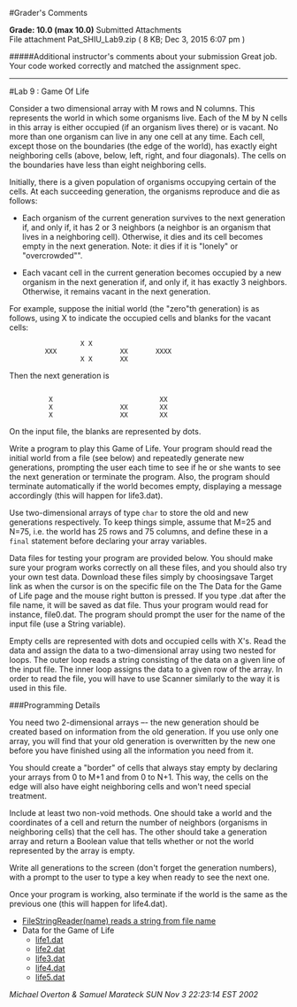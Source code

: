 #Grader's Comments

**Grade:  10.0    (max 10.0)**
Submitted Attachments  
File attachment Pat_SHIU_Lab9.zip ( 8 KB; Dec 3, 2015 6:07 pm )

#####Additional instructor's comments about your submission
Great job.  Your code worked correctly and matched the assignment spec.



----------------------------------------------------
#Lab 9 : Game Of Life

Consider a two dimensional array with M rows and N columns. This represents the world in which some organisms live. Each of the M by N cells in this array is either occupied (if an organism lives there) or is vacant. No more than one organism can live in any one cell at any time. Each cell, except those on the boundaries (the edge of the world), has exactly eight neighboring cells (above, below, left, right, and four diagonals). The cells on the boundaries have less than eight neighboring cells.

Initially, there is a given population of organisms occupying certain of the cells. At each succeeding generation, the organisms reproduce and die as follows:

 

- Each organism of the current generation survives to the next generation if, and only if, it has 2 or 3 neighbors (a neighbor is an organism that lives in a neighboring cell). Otherwise, it dies and its cell becomes empty in the next generation. Note: it dies if it is "lonely" or "overcrowded"".

- Each vacant cell in the current generation becomes occupied by a new organism in the next generation if, and only if, it has exactly 3 neighbors. Otherwise, it remains vacant in the next generation.  

For example, suppose the initial world (the "zero"th generation) is as follows, using X to indicate the occupied cells and blanks for the vacant cells:

```
                  X X
         XXX                XX       XXXX
                  X X       XX

```

Then the next generation is

```

          X                           XX
          X                 XX        XX
          X                 XX        XX

```

On the input file, the blanks are represented by dots.

Write a program to play this Game of Life. Your program should read the initial world from a file (see below) and repeatedly generate new generations, prompting the user each time to see if he or she wants to see the next generation or terminate the program. Also, the program should terminate automatically if the world becomes empty, displaying a message accordingly (this will happen for life3.dat).

Use two-dimensional arrays of type `char` to store the old and new generations respectively. To keep things simple, assume that M=25 and N=75, i.e. the world has 25 rows and 75 columns, and define these in a `final` statement before declaring your array variables.

Data files for testing your program are provided below. You should make sure your program works correctly on all these files, and you should also try your own test data. Download these files simply by choosingsave Target link as when the cursor is on the specific file on the The Data for the Game of Life page and the mouse right button is pressed. If you type .dat after the file name, it will be saved as dat file. Thus your program would read for instance, file0.dat. The program should prompt the user for the name of the input file (use a String variable).

Empty cells are represented with dots and occupied cells with X's. Read the data and assign the data to a two-dimensional array using two nested for loops. The outer loop reads a string consisting of the data on a given line of the input file. The inner loop assigns the data to a given row of the array. In order to read the file, you will have to use Scanner similarly to the way it is used in this file.

 

 

###Programming Details

You need two 2-dimensional arrays –- the new generation should be created based on information from the old generation. If you use only one array, you will find that your old generation is overwritten by the new one before you have finished using all the information you need from it.  

You should create a "border" of cells that always stay empty by declaring your arrays from 0 to M+1 and from 0 to N+1. This way, the cells on the edge will also have eight neighboring cells and won't need special treatment.  

Include at least two non-void methods. One should take a world and the coordinates of a cell and return the number of neighbors (organisms in neighboring cells) that the cell has. The other should take a generation array and return a Boolean value that tells whether or not the world represented by the array is empty.  

Write all generations to the screen (don't forget the generation numbers), with a prompt to the user to type a key when ready to see the next one.  

Once your program is working, also terminate if the world is the same as the previous one (this will happen for life4.dat).  

- [FileStringReader(name) reads a string from file name](http://www.cs.nyu.edu/courses/spring05/V22.0101-001/HW/FileStringReader.txt)
- Data for the Game of Life
    - [life1.dat](http://www.cs.nyu.edu/courses/fall00/V22.0101-003/life1.dat)
    - [life2.dat](http://www.cs.nyu.edu/courses/fall00/V22.0101-003/life2.dat)
    - [life3.dat](http://www.cs.nyu.edu/courses/fall00/V22.0101-003/life3.dat)
    - [life4.dat](http://www.cs.nyu.edu/courses/fall00/V22.0101-003/life4.dat)
    - [life5.dat](http://www.cs.nyu.edu/courses/fall00/V22.0101-003/life5.dat)

*Michael Overton & Samuel Marateck*
*SUN Nov 3 22:23:14 EST 2002*
